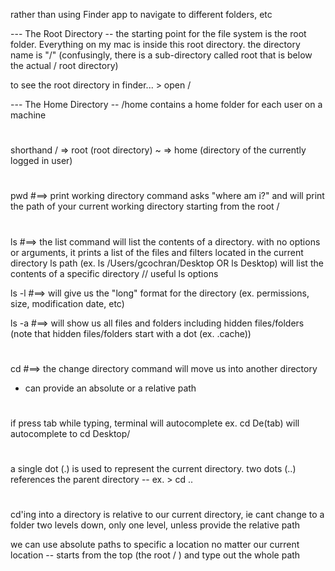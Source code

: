 rather than using Finder app to navigate to different folders, etc

--- The Root Directory -- the starting point for the file system is the root folder. Everything on my mac is inside this root directory. the directory name is "/" (confusingly, there is a sub-directory called root that is below the actual / root directory)

to see the root directory in finder... > open /

--- The Home Directory -- /home contains a home folder for each user on a machine

#

shorthand
/ => root (root directory)
~ => home (directory of the currently logged in user)

#

pwd
#==> print working directory command asks "where am i?" and will print the path of your current working directory starting from the root /

#

ls
#==> the list command will list the contents of a directory.
with no options or arguments, it prints a list of the files and filters located in the current directory
ls path (ex. ls /Users/gcochran/Desktop OR ls Desktop) will list the contents of a specific directory
// useful ls options

ls -l #==> will give us the "long" format for the directory (ex. permissions, size, modification date, etc)

ls -a #==> will show us all files and folders including hidden files/folders (note that hidden files/folders start with a dot (ex. .cache))

#

cd
#==> the change directory command will move us into another directory

- can provide an absolute or a relative path

#

if press tab while typing, terminal will autocomplete ex. cd De(tab) will autocomplete to cd Desktop/

#

a single dot (.) is used to represent the current directory. two dots (..) references the parent directory -- ex. > cd ..

#

cd'ing into a directory is relative to our current directory, ie cant change to a folder two levels down, only one level, unless provide the relative path

we can use absolute paths to specific a location no matter our current location
-- starts from the top (the root / ) and type out the whole path
